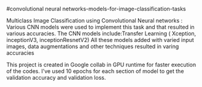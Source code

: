 #convolutional neural networks-models-for-image-classification-tasks

Multiclass Image Classification using Convolutional Neural networks : Various CNN models were used to implement this task and that resulted in various accuracies.
The CNN models include:Transfer Learning ( Xception, inceptionV3, inceptionResnetV2)
All these models added with varied input images, data augmentations and other techniques resulted in varing accuracies

This project is created in Google collab in GPU runtime for faster execution of the codes.
I've used 10 epochs for each section of model to get the validation accuracy and validation loss.
